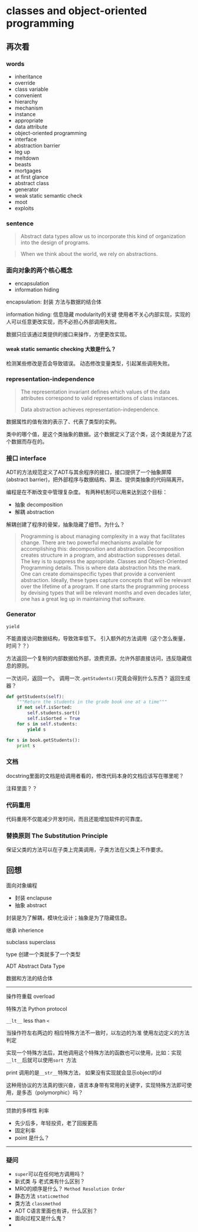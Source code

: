 # classes and object-oriented programming

## 再次看

### words

- inheritance
- override
- class variable
- convenient
- hierarchy
- mechanism
- instance
- appropriate
- data attribute
- object-oriented programming
- interface
- abstraction barrier
- leg up
- meltdown
- beasts
- mortgages
- at first glance
- abstract class
- generator
- weak static semantic check
- moot
- exploits 

### sentence

> Abstract data types allow us to incorporate this kind of organization into the design of programs. 

> When we think about the world, we rely on abstractions.

> 

### 面向对象的两个核心概念

- encapsulation 
- information hiding


encapsulation: 封装 方法与数据的结合体

information hiding:  信息隐藏 modularity的关键  使用者不关心内部实现，实现的人可以任意更改实现，而不必担心外部调用失败。

数据只应该通过类提供的接口来操作，方便更改实现。

#### weak static semantic checking 大致是什么？

检测某些修改是否会导致错误。 动态修改变量类型，引起某些调用失败。

### representation-independence

> The representation invariant defines which values of the data attributes
> correspond to valid representations of class instances.
> 
> Data abstraction achieves representation-independence.
> 

数据属性的值有效的表示了、代表了类型的实例。

类中的哪个值，是这个类抽象的数据。这个数据定义了这个类，这个类就是为了这个数据而存在的。


### 接口 interface

ADT的方法规范定义了ADT与其余程序的接口，接口提供了一个抽象屏障(abstract barrier)，把外部程序与数据结构、算法、提供类抽象的代码隔离开。

编程是在不断改变中管理复杂度。  有两种机制可以用来达到这个目标：

- 抽象 decomposition
- 解耦 abstraction

解耦创建了程序的骨架，抽象隐藏了细节。为什么？

> Programming is about managing complexity in a way that facilitates change. There are two powerful mechanisms available for accomplishing this: decomposition and abstraction. Decomposition creates structure in a program, and abstraction suppresses detail. The key is to suppress the appropriate. Classes and Object-Oriented Programming
details. This is where data abstraction hits the mark. One can create domainspecific types that provide a convenient abstraction. Ideally, these types capture concepts that will be relevant over the lifetime of a program.
If one starts the
programming process by devising types that will be relevant months and even decades later, one has a great leg up in maintaining that software.

### Generator

`yield` 

不能直接访问数据结构，导致效率低下。 引入额外的方法调用（这个怎么衡量，时间？？）

方法返回一个复制的内部数据给外部，浪费资源。允许外部直接访问，违反隐藏信息的原则。

一次访问，返回一个。 调用一次`.getStudents()`究竟会得到什么东西？ 返回生成器？

```python
def getStudents(self):
    """Return the students in the grade book one at a time"""
    if not self.isSorted:
        self.students.sort()
        self.isSorted = True
    for s in self.students:
        yield s
```

```python
for s in book.getStudents():
    print s
```


### 文档

docstring里面的文档是给调用者看的，修改代码本身的文档应该写在哪里呢？

注释里面？？

### 代码重用

代码重用不仅能减少开发时间，而且还能增加软件的可靠度。

### 替换原则 The Substitution Principle

保证父类的方法可以在子类上完美调用，子类方法在父类上不作要求。 

## 回想

面向对象编程

- 封装 enclapuse
- 抽象 abstract

封装是为了解耦，模块化设计；抽象是为了隐藏信息。

继承 inherience

subclass superclass 

type 创建一个类就多了一个类型

ADT Abstract Data Type 

数据和方法的结合体

----
操作符重载 overload

特殊方法 Python protocol

`__lt__` less than `<` 

当操作符左右两边的 相应特殊方法不一致时，以左边的为准 使用左边定义的方法判定

实现一个特殊方法后，其他调用这个特殊方法的函数也可以使用，比如：实现`__lt__`后就可以使用`sort
`方法

print 调用的是`__str__`特殊方法， 如果没有实现就会显示object的id

这种用协议的方法真的很兴奋，语言本身带有常用的关键字，实现特殊方法即可使用，是多态（polymorphic）吗？

----
贷款的多样性 利率

- 先少后多，年轻投资，老了回报更高
- 固定利率
- point 是什么？
----



### 疑问

- `super`可以在任何地方调用吗？
- 新式类 与 老式类有什么区别？
- MRO的顺序是什么？ `Method Resolution Order`
- 静态方法 `staticmethod`
- 类方法 `classmethod`
- ADT C语言里面也有讲，什么区别？
- 面向过程又是什么鬼？
-  